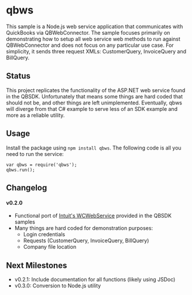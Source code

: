 qbws
=========

This sample is a Node.js web service application that communicates with QuickBooks via QBWebConnector. The sample focuses primarily on demonstrating how to setup all web service web methods to run against QBWebConnector and does not focus on any particular use case. For simplicity, it sends three request XMLs: CustomerQuery, InvoiceQuery and BillQuery.

## Status ##

This project replicates the functionality of the ASP.NET web service found in the QBSDK. Unfortunately that means some things are hard coded that should not be, and other things are left unimplemented. Eventually, qbws will diverge from that C# example to serve less of an SDK example and more as a reliable utility.

## Usage ##

Install the package using `npm install qbws`. The following code is all you need to run the service:

    var qbws = require('qbws');
    qbws.run();

## Changelog ##

#### v0.2.0 ####
 - Functional port of [Intuit's WCWebService][1] provided in the QBSDK samples
 - Many things are hard coded for demonstration purposes:
   - Login credentials
   - Requests (CustomerQuery, InvoiceQuery, BillQuery)
   - Company file location

## Next Milestones ##
 - v0.2.1: Include documentation for all functions (likely using JSDoc)
 - v0.3.0: Conversion to Node.js utility


 [1]: https://developer-static.intuit.com/qbsdk-current/samples/readme.html#WCWebService%20(C#%20ASP.NET)%20(qbxml)%20(desktop)
 
